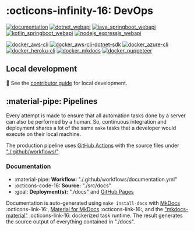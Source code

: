 # :octicons-infinity-16: DevOps

[![documentation](https://github.com/ourchitecture/hello-cloud/actions/workflows/documentation.yml/badge.svg)](https://github.com/ourchitecture/hello-cloud/actions/workflows/documentation.yml)
[![dotnet_webapi](https://github.com/ourchitecture/hello-cloud/actions/workflows/dotnet_webapi.yml/badge.svg)](https://github.com/ourchitecture/hello-cloud/actions/workflows/dotnet_webapi.yml)
[![java_springboot_webapi](https://github.com/ourchitecture/hello-cloud/actions/workflows/java_springboot_webapi.yml/badge.svg)](https://github.com/ourchitecture/hello-cloud/actions/workflows/java_springboot_webapi.yml)
[![kotlin_springboot_webapi](https://github.com/ourchitecture/hello-cloud/actions/workflows/kotlin_springboot_webapi.yml/badge.svg)](https://github.com/ourchitecture/hello-cloud/actions/workflows/kotlin_springboot_webapi.yml)
[![nodejs_expressjs_webapi](https://github.com/ourchitecture/hello-cloud/actions/workflows/nodejs_expressjs_webapi.yml/badge.svg)](https://github.com/ourchitecture/hello-cloud/actions/workflows/nodejs_expressjs_webapi.yml)

[![docker_aws-cli](https://github.com/ourchitecture/hello-cloud/actions/workflows/docker_aws-cli.yml/badge.svg)](https://github.com/ourchitecture/hello-cloud/actions/workflows/docker_aws-cli.yml)
[![docker_aws-cli-dotnet-sdk](https://github.com/ourchitecture/hello-cloud/actions/workflows/docker_aws-cli-dotnet-sdk.yml/badge.svg)](https://github.com/ourchitecture/hello-cloud/actions/workflows/docker_aws-cli-dotnet-sdk.yml)
[![docker_azure-cli](https://github.com/ourchitecture/hello-cloud/actions/workflows/docker_azure-cli.yml/badge.svg)](https://github.com/ourchitecture/hello-cloud/actions/workflows/docker_azure-cli.yml)
[![docker_heroku-cli](https://github.com/ourchitecture/hello-cloud/actions/workflows/docker_heroku-cli.yml/badge.svg)](https://github.com/ourchitecture/hello-cloud/actions/workflows/docker_heroku-cli.yml)
[![docker_mkdocs](https://github.com/ourchitecture/hello-cloud/actions/workflows/docker_mkdocs.yml/badge.svg)](https://github.com/ourchitecture/hello-cloud/actions/workflows/docker_mkdocs.yml)
[![docker_puppeteer](https://github.com/ourchitecture/hello-cloud/actions/workflows/docker_puppeteer.yml/badge.svg)](https://github.com/ourchitecture/hello-cloud/actions/workflows/docker_puppeteer.yml)

## Local development

:eyes: See the [contributor guide](./contribute.md#development) for local development.

## :material-pipe: Pipelines

Every attempt is made to ensure that all automation tasks done by a server can also be performed by a human. So, continuous integration and deployment shares a lot of the same `make` tasks that a developer would execute on their local machine.

The production pipeline uses [GitHub Actions](https://github.com/ourchitecture/hello-cloud/actions) with the source files under ["./.github/workflows/"](https://github.com/ourchitecture/hello-cloud/tree/main/.github/workflows).

### Documentation

- :material-pipe: **Workflow:** "./.github/workflows/documentation.yml"
- :octicons-code-16: **Source:** "./src/docs"
- :goal: **Deployment(s):** "./docs" and [GitHub Pages](https://www.ourchitecture.io/hello-cloud/)

Documentation is auto-generated using `make install-docs` with [MkDocs](https://www.mkdocs.org/) :octicons-link-16:, [Material for MkDocs](https://squidfunk.github.io/mkdocs-material/) :octicons-link-16:, and the ["mkdocs-material"](https://hub.docker.com/r/squidfunk/mkdocs-material/) :octicons-link-16: dockerized task runtime. The result generates the source output of everything contained in "./docs".
